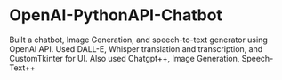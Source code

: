 # OpenAI-PythonAPI-Chatbot
Built a chatbot, Image Generation, and speech-to-text generator using OpenAI API. Used DALL-E, Whisper translation and transcription, and CustomTkinter for UI. Also used Chatgpt++, Image Generation, Speech-Text++
